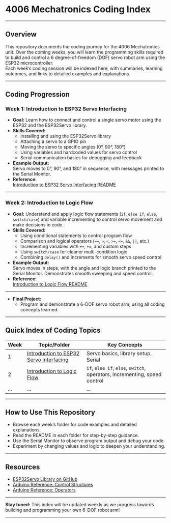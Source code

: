 # 4006 Mechatronics Coding Index  

---

## Overview

This repository documents the coding journey for the 4006 Mechatronics unit. Over the coming weeks, you will learn the programming skills required to build and control a 6 degree-of-freedom (DOF) servo robot arm using the ESP32 microcontroller.  
Each week’s coding session will be indexed here, with summaries, learning outcomes, and links to detailed examples and explanations.

---

## Coding Progression

### Week 1: Introduction to ESP32 Servo Interfacing

- **Goal:** Learn how to connect and control a single servo motor using the ESP32 and the ESP32Servo library.
- **Skills Covered:**
  - Installing and using the ESP32Servo library
  - Attaching a servo to a GPIO pin
  - Moving the servo to specific angles (0°, 90°, 180°)
  - Using variables and hardcoded values for servo control
  - Serial communication basics for debugging and feedback
- **Example Output:**  
  Servo moves to 0°, 90°, and 180° in sequence, with messages printed to the Serial Monitor.
- **Reference:**  
  [Introduction to ESP32 Servo Interfacing README](../Embedded/Embedded-Programming/Introduction%20to%20ESP32%20Servo%20Interfacing/README.md)

---

### Week 2: Introduction to Logic Flow

- **Goal:** Understand and apply logic flow statements (`if`, `else if`, `else`, `switch/case`) and variable incrementing to control servo movement and make decisions in code.
- **Skills Covered:**
  - Using conditional statements to control program flow
  - Comparison and logical operators (`==`, `>`, `<`, `>=`, `<=`, `&&`, `||`, etc.)
  - Incrementing variables with `++`, `+=`, and custom steps
  - Using `switch/case` for cleaner multi-condition logic
  - Combining `delay()` and increments for smooth servo speed control
- **Example Output:**  
  Servo moves in steps, with the angle and logic branch printed to the Serial Monitor. Demonstrates smooth sweeping and speed control.
- **Reference:**  
  [Introduction to Logic Flow README](../Embedded/Embedded-Programming/Introduction%20to%20Logic%20Flow/README.md)

---

- **Final Project:**  
  - Program and demonstrate a 6-DOF servo robot arm, using all coding concepts learned.

---

## Quick Index of Coding Topics

| Week | Topic/Folder | Key Concepts |
|------|--------------|-------------|
| 1    | [Introduction to ESP32 Servo Interfacing](../Embedded/Embedded-Programming/Introduction%20to%20ESP32%20Servo%20Interfacing/) | Servo basics, library setup, Serial |
| 2    | [Introduction to Logic Flow](../Embedded/Embedded-Programming/Introduction%20to%20Logic%20Flow/) | `if`, `else if`, `else`, `switch`, operators, incrementing, speed control |
| ...  | ...          | ...         |

---

## How to Use This Repository

- Browse each week’s folder for code examples and detailed explanations.
- Read the README in each folder for step-by-step guidance.
- Use the Serial Monitor to observe program output and debug your code.
- Experiment by changing values and logic to deepen your understanding.

---

## Resources

- [ESP32Servo Library on GitHub](https://github.com/jkb-git/ESP32Servo)
- [Arduino Reference: Control Structures](https://www.arduino.cc/reference/en/#structure)
- [Arduino Reference: Operators](https://www.arduino.cc/reference/en/#operators)

---

**Stay tuned:** This index will be updated weekly as we progress towards building and programming your own 6-DOF robot arm!

---